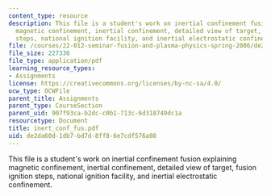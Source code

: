 ```yaml
---
content_type: resource
description: This file is a student's work on inertial confinement fusion explaining
  magnetic confinement, inertial confinement, detailed view of target, fusion ignition
  steps, national ignition facility, and inertial electrostatic confinement.
file: /courses/22-012-seminar-fusion-and-plasma-physics-spring-2006/de2da60d1db7bd7d8ff86e7cdf576a08_inert_conf_fus.pdf
file_size: 227336
file_type: application/pdf
learning_resource_types:
- Assignments
license: https://creativecommons.org/licenses/by-nc-sa/4.0/
ocw_type: OCWFile
parent_title: Assignments
parent_type: CourseSection
parent_uid: 907f93ca-b2dc-c0b1-713c-6d318749dc1a
resourcetype: Document
title: inert_conf_fus.pdf
uid: de2da60d-1db7-bd7d-8ff8-6e7cdf576a08
---
```

This file is a student's work on inertial confinement fusion explaining magnetic confinement, inertial confinement, detailed view of target, fusion ignition steps, national ignition facility, and inertial electrostatic confinement.